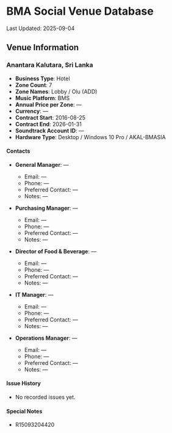# BMA Social Venue Database

Last Updated: 2025-09-04

## Venue Information

### Anantara Kalutara, Sri Lanka
- **Business Type**: Hotel
- **Zone Count**: 7
- **Zone Names**: Lobby / Olu (ADD)
- **Music Platform**: BMS
- **Annual Price per Zone**: —
- **Currency**: —
- **Contract Start**: 2016-08-25
- **Contract End**: 2026-01-31
- **Soundtrack Account ID**: —
- **Hardware Type**: Desktop / Windows 10 Pro / AKAL-BMASIA

#### Contacts
- **General Manager**: —
  - Email: —
  - Phone: —
  - Preferred Contact: —
  - Notes: —

- **Purchasing Manager**: —
  - Email: —
  - Phone: —
  - Preferred Contact: —
  - Notes: —

- **Director of Food & Beverage**: —
  - Email: —
  - Phone: —
  - Preferred Contact: —
  - Notes: —

- **IT Manager**: —
  - Email: —
  - Phone: —
  - Preferred Contact: —
  - Notes: —

- **Operations Manager**: —
  - Email: —
  - Phone: —
  - Preferred Contact: —
  - Notes: —

#### Issue History
- No recorded issues yet.

#### Special Notes
- R15093204420
